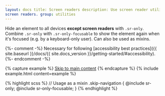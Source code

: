 ```yaml
---
layout: docs title: Screen readers description: Use screen reader utilities to hide elements on all devices except
screen readers. group: utilities
---
```


Hide an element to all devices **except screen readers** with `.sr-only`. Combine `.sr-only` with `.sr-only-focusable`
to show the element again when it's focused (e.g. by a keyboard-only user). Can also be used as mixins.

{%- comment -%} Necessary for following [accessibility best practices]({{ site.baseurl }}/docs/{{ site.docs_version
}}/getting-started/#accessibility). {%- endcomment -%}

{% capture example %}
<a class="sr-only sr-only-focusable" href="#content">Skip to main content</a>
{% endcapture %} {% include example.html content=example %}

{% highlight scss %} // Usage as a mixin .skip-navigation { @include sr-only; @include sr-only-focusable; } {%
endhighlight %}
